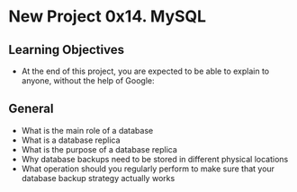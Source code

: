 # New Project 0x14. MySQL

## Learning Objectives
* At the end of this project, you are expected to be able to explain to anyone, without the help of Google:

## General
* What is the main role of a database
* What is a database replica
* What is the purpose of a database replica
* Why database backups need to be stored in different physical locations
* What operation should you regularly perform to make sure that your database backup strategy actually works
